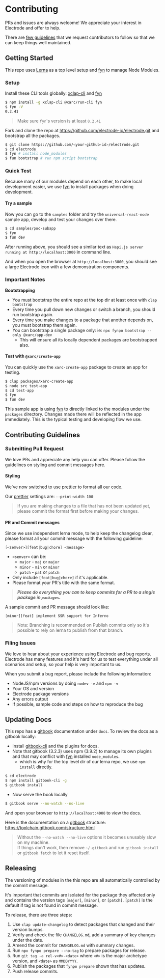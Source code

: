 # Contributing

PRs and issues are always welcome! We appreciate your interest in Electrode and offer to help.

There are [few guidelines](#contributing-guidelines) that we request contributors to follow so that we can keep things well maintained.

## Getting Started

This repo uses [Lerna] as a top level setup and [fyn] to manage Node Modules.

### Setup

Install these CLI tools globally: [xclap-cli] and [fyn]

```bash
$ npm install -g xclap-cli @xarc/run-cli fyn
$ fyn -V
0.2.41
```

> Make sure `fyn`'s version is at least `0.2.41`

Fork and clone the repo at <https://github.com/electrode-io/electrode.git> and bootstrap all the packages.

```bash
$ git clone https://github.com/<your-github-id>/electrode.git
$ cd electrode
$ fyn # install node_modules
$ fun bootstrap # run npm script bootstrap
```

### Quick Test

Because many of our modules depend on each other, to make local development easier, we use [fyn] to install packages when doing development.

#### Try a sample

Now you can go to the `samples` folder and try the `universal-react-node` sample app, develop and test your changes over there.

```bash
$ cd samples/poc-subapp
$ fyn
$ fun dev
```

After running above, you should see a similar text as `Hapi.js server running at http://localhost:3000` in command line.

And when you open the browser at `http://localhost:3000`, you should see a large Electrode icon with a few demonstration components.

### **Important** Notes

**Bootstrapping**

- You must bootstrap the entire repo at the top dir at least once with `clap bootstrap`
- Every time you pull down new changes or switch a branch, you should run bootstrap again.
- Every time you make changes to a package that another depends on, you must bootstrap them again.
- You can bootstrap a single package only: ie: `npx fynpo bootstrap --only @xarc/app-dev`
  - This will ensure all its locally dependent packages are bootstrapped also.

#### Test with `@xarc/create-app`

You can quickly use the `xarc-create-app` package to create an app for testing.

```bash
$ clap packages/xarc-create-app
$ node src test-app
$ cd test-app
$ fyn
$ fun dev
```

This sample app is using [fyn] to directly linked to the modules under the `packages` directory. Changes made there will be reflected in the app immediately. This is the typical testing and developing flow we use.

## Contributing Guidelines

### Submitting Pull Request

We love PRs and appreciate any help you can offer. Please follow the guidelines on styling and commit messages here.

#### Styling

We've now switched to use [prettier] to format all our code.

Our [prettier] settings are: `--print-width 100`

> If you are making changes to a file that has not been updated yet, please commit the format first before making your changes.

#### PR and Commit messages

Since we use independent lerna mode, to help keep the changelog clear, please format all your commit message with the following guideline:

`[<semver>][feat|bug|chore] <message>`

- `<semver>` can be:
  - `major` - `maj` or `major`
  - `minor` - `min` or `minor`
  - `patch` - `pat` or `patch`
- Only include `[feat|bug|chore]` if it's applicable.
- Please format your PR's title with the same format.

> **_Please do everything you can to keep commits for a PR to a single package in `packages`._**

A sample commit and PR message should look like:

```text
[minor][feat] implement SSR support for Inferno
```

> Note: Branching is recommended on Publish commits only so it's possible to rely on lerna to publish from that branch.

### Filing Issues

We love to hear about your experience using Electrode and bug reports. Electrode has many features and it's hard for us to test everything under all scenarios and setup, so your help is very important to us.

When you submit a bug report, please include the following information:

- NodeJS/npm versions by doing `nodev -v` and `npm -v`
- Your OS and version
- Electrode package versions
- Any errors output
- If possible, sample code and steps on how to reproduce the bug

## Updating Docs

This repo has a [gitbook] documentation under `docs`. To review the docs as a gitbook locally:

- Install [gitbook-cli] and the plugins for docs.
- Note that gitbook (3.2.3) uses npm (3.9.2) to manage its own plugins and that may conflict with [fyn] installed `node_modules`.
  - which is why for the top level dir of our lerna repo, we use `npm install` directly.

```bash
$ cd electrode
$ npm install gitbook-cli -g
$ gitbook install
```

- Now serve the book locally

```bash
$ gitbook serve --no-watch --no-live
```

And open your browser to `http://localhost:4000` to view the docs.

Here is the documentation on a [gitbook] structure: <https://toolchain.gitbook.com/structure.html>

> Without the `--no-watch --no-live` options it becomes unusably slow on my machine.\
> If things don't work, then remove `~/.gitbook` and run `gitbook install` or `gitbook fetch` to let it reset itself.

## Releasing

The versioning of modules in the this repo are all automatically controlled by the commit message.

It's important that commits are isolated for the package they affected only and contains the version tags `[major]`, `[minor]`, or `[patch]`. `[patch]` is the default if tag is not found in commit message.

To release, there are three steps:

1. Use `clap update-changelog` to detect packages that changed and their version bumps.
1. Verify and check the file `CHANGELOG.md`, add a summary of key changes under the date.
1. Amend the commit for `CHANGELOG.md` with summary changes.
1. Run `npx fynpo prepare --no-tag` to prepare packages for release.
1. Run `git tag -a rel-v<#>-<date>` where `<#>` is the major archetype version, and `<date>` as `MMDDYYYY`.
1. Publish the packages that `fynpo prepare` shown that has updates.
1. Push release commits.

[gitbook-cli]: https://www.npmjs.com/package/gitbook-cli
[prettier]: https://www.npmjs.com/package/prettier
[lerna]: https://lernajs.io/
[gitbook]: https://www.gitbook.com
[xclap-cli]: https://www.npmjs.com/package/xclap-cli
[fyn]: https://www.npmjs.com/package/fyn
